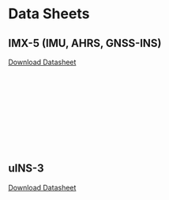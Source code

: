 # Data Sheets

## IMX-5 (IMU, AHRS, GNSS-INS)

[Download Datasheet](http://docs.inertialsense.com/datasheets/IMX-5_IMU_AHRS_GNSS-INS_Datasheet.pdf)

<object data="https://docs.inertialsense.com/datasheets/IMX-5_IMU_AHRS_GNSS-INS_Datasheet.pdf" type="application/pdf" width="700px" height="905px" >
    <embed src="https://docs.inertialsense.com/datasheets/IMX-5_IMU_AHRS_GNSS-INS_Datasheet.pdf" type="application/pdf" />
</object>



## uINS-3

[Download Datasheet](http://docs.inertialsense.com/datasheets/uIMU_uAHRS_uINS-3_Datasheet.pdf)

<object data="https://docs.inertialsense.com/datasheets/uIMU_uAHRS_uINS-3_Datasheet.pdf" type="application/pdf" width="700px" height="905px" >
    <embed src="https://docs.inertialsense.com/datasheets/uIMU_uAHRS_uINS-3_Datasheet.pdf" type="application/pdf" />
</object>
